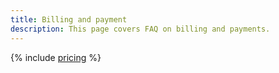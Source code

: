 ```yaml
---
title: Billing and payment
description: This page covers FAQ on billing and payments.
---
```


{% include [pricing](../../_qa/datalens/pricing.md) %}
